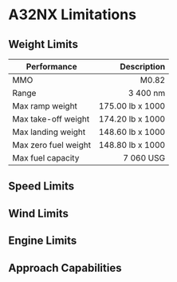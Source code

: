 # A32NX Limitations

## Weight Limits

| Performance           | Description           |
| --------------------- | --------------------: |
| MMO                   |                M0.82  |
| Range                 |              3 400 nm |
| Max ramp weight       |      175.00 lb x 1000 |
| Max take-off weight   |      174.20 lb x 1000 |
| Max landing weight    |      148.60 lb x 1000 |
| Max zero fuel weight  |      148.80 lb x 1000 |
| Max fuel capacity     |             7 060 USG |

## Speed Limits

## Wind Limits

## Engine Limits

## Approach Capabilities
